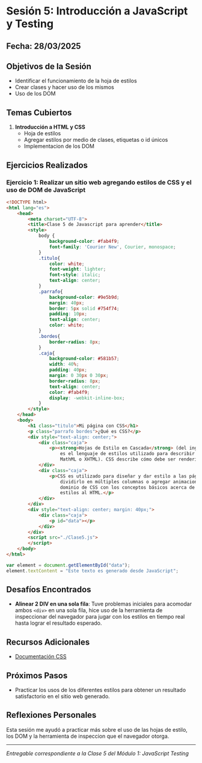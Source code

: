 # Sesión 5: Introducción a JavaScript y Testing

## Fecha: 28/03/2025

## Objetivos de la Sesión

 - Identificar el funcionamiento de la hoja de estilos
 - Crear clases y hacer uso de los mismos
 - Uso de los DOM

## Temas Cubiertos

1. **Introducción a HTML y CSS**
    - Hoja de estilos
    - Agregar estilos por medio de clases, etiquetas o id únicos 
    - Implementacion de los DOM

## Ejercicios Realizados

### Ejercicio 1: Realizar un sitio web agregando estilos de CSS y el uso de DOM de JavaScript

```html
<!DOCTYPE html>
<html lang="es">
    <head>
        <meta charset="UTF-8">
        <title>Clase 5 de Javascript para aprender</title>
        <style>
            body {
                background-color: #fab4f9;
                font-family: 'Courier New', Courier, monospace;
            }
            .titulo{
                color: white;
                font-weight: lighter;
                font-style: italic;
                text-align: center;
            }
            .parrafo{
                background-color: #9e5b9d;
                margin: 40px;
                border: 5px solid #754f74;
                padding: 10px;
                text-align: center;
                color: white;
            }
            .bordes{
                border-radius: 8px;
            }
            .caja{
                background-color: #581b57;
                width: 40%;
                padding: 40px;
                margin: 0 30px 0 30px;
                border-radius: 8px;
                text-align: center;
                color: #fab4f9;
                display: -webkit-inline-box;
            }
        </style>
    </head>
    <body>
        <h1 class="titulo">Mi página con CSS</h1>
        <p class="parrafo bordes">¿Qué es CSS?</p>
        <div style="text-align: center;">
            <div class="caja">
                <p><strong>Hojas de Estilo en Cascada</strong> (del inglés <strong>C</strong>ascading <strong>S</strong>tyle <strong>S</strong>heets) o <strong>CSS</strong> 
                    es el lenguaje de estilos utilizado para describir la presentación de documentos HTML o XML (incluyendo varios lenguajes basados en XML como SVG, 
                    MathML o XHTML). CSS describe cómo debe ser renderizado el elemento estructurado en la pantalla, en papel, en el habla o en otros medios.</p>
            </div>
            <div class="caja">
                <p>CSS es utilizado para diseñar y dar estilo a las páginas web, por ejemplo, alterando la fuente, color, tamaño y espaciado del contenido, 
                    dividirlo en múltiples columnas o agregar animaciones y otras características decorativas. Este módulo proporciona un suave comienzo hacia el 
                    dominio de CSS con los conceptos básicos acerca de su funcionamiento, la sintaxis y la manera en que puedes comenzar a utilizarlo para agregar 
                    estilos al HTML.</p>
            </div>
        </div>
        <div style="text-align: center; margin: 40px;">
            <div class="caja">
                <p id="data"></p>
            </div>
        </div>
        <script src="./Clase5.js">
        </script>
    </body>
</html>
```
```javascript
var element = document.getElementById("data");
element.textContent = "Éste texto es generado desde JavaScript";
```
## Desafíos Encontrados

- **Alinear 2 DIV en una sola fila**: Tuve problemas iniciales para acomodar ambos `<div>` en una sola fila, hice uso de la herramienta de inspeccionar del navegador para jugar con los estilos en tiempo real hasta lograr el resultado esperado.

## Recursos Adicionales

- [Documentación CSS](https://developer.mozilla.org/es/docs/Web/CSS)

## Próximos Pasos

- Practicar los usos de los diferentes estilos para obtener un resultado satisfactorio en el sitio web generado.

## Reflexiones Personales

Esta sesión me ayudó a practicar más sobre el uso de las hojas de estilo, los DOM y la herramienta de inspeccion que el navegador otorga.

---

*Entregable correspondiente a la Clase 5 del Módulo 1: JavaScript Testing*